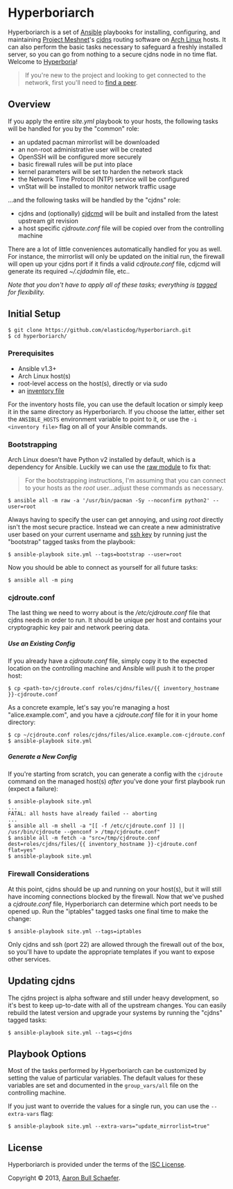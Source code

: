 Hyperboriarch
=============

Hyperboriarch is a set of [Ansible](http://www.ansibleworks.com/)
playbooks for installing, configuring, and maintaining
[Project Meshnet](https://projectmeshnet.org/)'s
[cjdns](https://github.com/cjdelisle/cjdns#readme) routing software on
[Arch Linux](https://www.archlinux.org/) hosts. It can also perform the
basic tasks necessary to safeguard a freshly installed server, so you can
go from nothing to a secure cjdns node in no time flat. Welcome to
[Hyperboria](http://hyperboria.net/)!

> If you're new to the project and looking to get connected to the
> network, first you'll need to
> [find a peer](https://ezcrypt.it/7d7n#BmTgRe7XkKFbhhS9lGUsxUUb).

Overview
--------

If you apply the entire _site.yml_ playbook to your hosts, the following
tasks will be handled for you by the "common" role:

* an updated pacman mirrorlist will be downloaded
* an non-root administrative user will be created
* OpenSSH will be configured more securely
* basic firewall rules will be put into place
* kernel parameters will be set to harden the network stack
* the Network Time Protocol (NTP) service will be configured
* vnStat will be installed to monitor network traffic usage

...and the following tasks will be handled by the "cjdns" role:

* cjdns and (optionally) [cjdcmd](https://github.com/inhies/cjdcmd#readme)
  will be built and installed from the latest upstream git revision
* a host specific _cjdroute.conf_ file will be copied over from the
  controlling machine

There are a lot of little conveniences automatically handled for you as
well. For instance, the mirrorlist will only be updated on the initial
run, the firewall will open up your cjdns port if it finds a valid
_cdjroute.conf_ file, cdjcmd will generate its required _~/.cjdadmin_
file, etc..

_Note that you don't have to apply all of these tasks; everything is
[tagged](http://www.ansibleworks.com/docs/playbooks2.html#tags) for
flexibility._

Initial Setup
-------------

    $ git clone https://github.com/elasticdog/hyperboriarch.git
    $ cd hyperboriarch/

### Prerequisites

* Ansible v1.3+
* Arch Linux host(s)
* root-level access on the host(s), directly or via sudo
* an [inventory file](http://www.ansibleworks.com/docs/patterns.html)

For the inventory hosts file, you can use the default location or simply
keep it in the same directory as Hyperboriarch. If you choose the latter,
either set the `ANSIBLE_HOSTS` environment variable to point to it, or use
the `-i <inventory file>` flag on all of your Ansible commands.

### Bootstrapping

Arch Linux doesn’t have Python v2 installed by default, which is
a dependency for Ansible. Luckily we can use the
[raw module](http://ansibleworks.com/docs/modules.html#raw) to fix that:

> For the bootstrapping instructions, I'm assuming that you can connect to
> your hosts as the _root_ user...adjust these commands as necessary.

    $ ansible all -m raw -a '/usr/bin/pacman -Sy --noconfirm python2' --user=root

Always having to specify the user can get annoying, and using _root_
directly isn't the most secure practice. Instead we can create a new
administrative user based on your current username and
[ssh key](https://wiki.archlinux.org/index.php/SSH_keys) by running just
the "bootstrap" tagged tasks from the playbook:

    $ ansible-playbook site.yml --tags=bootstrap --user=root

Now you should be able to connect as yourself for all future tasks:

    $ ansible all -m ping

### cjdroute.conf

The last thing we need to worry about is the _/etc/cjdroute.conf_ file
that cjdns needs in order to run. It should be unique per host and
contains your cryptographic key pair and network peering data.

##### Use an Existing Config

If you already have a _cjdroute.conf_ file, simply copy it to the expected
location on the controlling machine and Ansible will push it to the proper
host:

    $ cp <path-to>/cjdroute.conf roles/cjdns/files/{{ inventory_hostname }}-cjdroute.conf

As a concrete example, let's say you're managing a host
"alice.example.com", and you have a _cjdroute.conf_ file for it in your
home directory:

    $ cp ~/cjdroute.conf roles/cjdns/files/alice.example.com-cjdroute.conf
    $ ansible-playbook site.yml

##### Generate a New Config

If you're starting from scratch, you can generate a config with the
`cjdroute` command on the managed host(s) _after_ you've done your first
playbook run (expect a failure):

    $ ansible-playbook site.yml
    ...
    FATAL: all hosts have already failed -- aborting
    ...
    $ ansible all -m shell -a "[[ -f /etc/cjdroute.conf ]] || /usr/bin/cjdroute --genconf > /tmp/cjdroute.conf"
    $ ansible all -m fetch -a "src=/tmp/cjdroute.conf dest=roles/cjdns/files/{{ inventory_hostname }}-cjdroute.conf flat=yes"
    $ ansible-playbook site.yml

### Firewall Considerations

At this point, cjdns should be up and running on your host(s), but it will
still have incoming connections blocked by the firewall. Now that we've
pushed a _cjdroute.conf_ file, Hyperboriarch can determine which port
needs to be opened up. Run the "iptables" tagged tasks one final time to
make the change:

    $ ansible-playbook site.yml --tags=iptables

Only cjdns and ssh (port 22) are allowed through the firewall out of the
box, so you'll have to update the appropriate templates if you want to
expose other services.

Updating cjdns
--------------

The cjdns project is alpha software and still under heavy development, so
it's best to keep up-to-date with all of the upstream changes. You can
easily rebuild the latest version and upgrade your systems by running the
"cjdns" tagged tasks:

    $ ansible-playbook site.yml --tags=cjdns

Playbook Options
----------------

Most of the tasks performed by Hyperboriarch can be customized by setting
the value of particular variables. The default values for these variables
are set and documented in the `group_vars/all` file on the controlling
machine.

If you just want to override the values for a single run, you can use the
`--extra-vars` flag:

    $ ansible-playbook site.yml --extra-vars="update_mirrorlist=true"

License
-------

Hyperboriarch is provided under the terms of the
[ISC License](https://en.wikipedia.org/wiki/ISC_license).

Copyright &copy; 2013, [Aaron Bull Schaefer](mailto:aaron@elasticdog.com).

